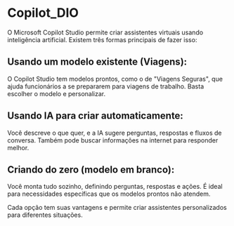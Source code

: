 # Copilot_DIO

O Microsoft Copilot Studio permite criar assistentes virtuais usando inteligência artificial. Existem três formas principais de fazer isso:

## Usando um modelo existente (Viagens): 
O Copilot Studio tem modelos prontos, como o de "Viagens Seguras", que ajuda funcionários a se prepararem para viagens de trabalho. Basta escolher o modelo e personalizar.

## Usando IA para criar automaticamente: 
Você descreve o que quer, e a IA sugere perguntas, respostas e fluxos de conversa. Também pode buscar informações na internet para responder melhor.

## Criando do zero (modelo em branco): 
Você monta tudo sozinho, definindo perguntas, respostas e ações. É ideal para necessidades específicas que os modelos prontos não atendem.

Cada opção tem suas vantagens e permite criar assistentes personalizados para diferentes situações.
